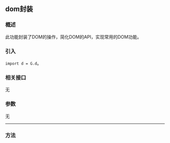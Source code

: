 ## dom封装
### 概述
此功能封装了DOM的操作，简化DOM的API，实现常用的DOM功能。

### 引入
`import d = G.d`。

### 相关接口
无

### 参数
无

---

### 方法


